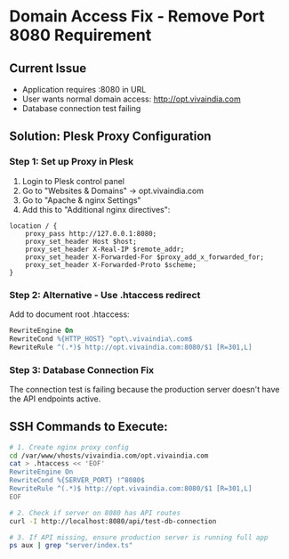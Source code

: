 # Domain Access Fix - Remove Port 8080 Requirement

## Current Issue
- Application requires :8080 in URL
- User wants normal domain access: http://opt.vivaindia.com
- Database connection test failing

## Solution: Plesk Proxy Configuration

### Step 1: Set up Proxy in Plesk
1. Login to Plesk control panel
2. Go to "Websites & Domains" → opt.vivaindia.com
3. Go to "Apache & nginx Settings"
4. Add this to "Additional nginx directives":

```nginx
location / {
    proxy_pass http://127.0.0.1:8080;
    proxy_set_header Host $host;
    proxy_set_header X-Real-IP $remote_addr;
    proxy_set_header X-Forwarded-For $proxy_add_x_forwarded_for;
    proxy_set_header X-Forwarded-Proto $scheme;
}
```

### Step 2: Alternative - Use .htaccess redirect
Add to document root .htaccess:
```apache
RewriteEngine On
RewriteCond %{HTTP_HOST} ^opt\.vivaindia\.com$
RewriteRule ^(.*)$ http://opt.vivaindia.com:8080/$1 [R=301,L]
```

### Step 3: Database Connection Fix
The connection test is failing because the production server doesn't have the API endpoints active.

## SSH Commands to Execute:

```bash
# 1. Create nginx proxy config
cd /var/www/vhosts/vivaindia.com/opt.vivaindia.com
cat > .htaccess << 'EOF'
RewriteEngine On
RewriteCond %{SERVER_PORT} !^8080$
RewriteRule ^(.*)$ http://opt.vivaindia.com:8080/$1 [R=301,L]
EOF

# 2. Check if server on 8080 has API routes
curl -I http://localhost:8080/api/test-db-connection

# 3. If API missing, ensure production server is running full app
ps aux | grep "server/index.ts"
```